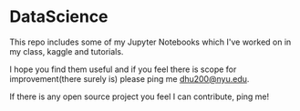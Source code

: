 # DataScience

This repo includes some of my Jupyter Notebooks which I've worked on in my class, kaggle and tutorials. 

I hope you find them useful and if you feel there is scope for improvement(there surely is) please ping me dhu200@nyu.edu. 

If there is any open source project you feel I can contribute, ping me!
